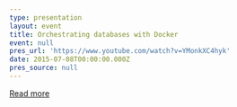 ```yaml
---
type: presentation
layout: event
title: Orchestrating databases with Docker
event: null
pres_url: 'https://www.youtube.com/watch?v=YMonkXC4hyk'
date: 2015-07-08T00:00:00.000Z
pres_source: null
---
```


[Read more](https://www.youtube.com/watch?v=YMonkXC4hyk)
